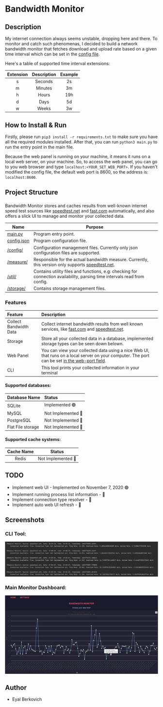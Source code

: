 
# Bandwidth Monitor    
## Description
My internet connection always seems unstable, dropping here and there. To monitor and catch such phenomenas, I decided to build a network bandwidth monitor that fetches download and upload rate based on a given time interval which can be set in the [config file](https://github.com/codekrnl/bandwidth-monitor/blob/master/config.json "config file").     
    
Here's a table of supported time interval extensions:    
    
| Extension | Description | Example | 
|:---------:|:-----------:|:-------:| 
|     s     |   Seconds   |    2s   | 
|     m     |   Minutes   |    3m   | 
|     h     |    Hours    |   19h   | 
|     d     |     Days    |    5d   | 
|     w     |    Weeks    |    3w   |    

## How to Install & Run
Firstly, please run `pip3 install -r requirements.txt` to make sure you have all the required modules installed.
After that, you can run `python3 main.py` to run the entry point in the main file.

Because the web panel is running on your machine, it means it runs on a local web server, on your machine. So, to access the web panel, you can go to you web browser and type `localhost:<YOUR_SET_WEB_PORT>`.
If you haven't modified the config file, the default web port is 8600, so the address is: `localhost:8600`.

 ## Project Structure 
 ### 
 Bandwidth Monitor stores and caches results from well-known internet speed test sources like [speedtest.net](https://www.speedtest.net/ "speedtest.net") and [fast.com](http://fast.com "fast.com") automatically, and also offers a slick UI to manage and monitor your collected data.    

| Name | Purpose |  
|--|--|  
| [main.py](https://github.com/codekrnl/bandwidth-monitor/blob/master/main.py) | Program entry point. | 
| [config.json](https://github.com/codekrnl/bandwidth-monitor/blob/master/config.json) | Program configuration file. |  
| [/config/](https://github.com/codekrnl/bandwidth-monitor/tree/master/config) | Configuration management files. Currently only json configuration files are supported. |  
| [/measure/](https://github.com/codekrnl/bandwidth-monitor/tree/master/measure) | Responsible for the actual bandwidth measure. Currently, this version only supports [speedtest.net](https://www.speedtest.net/). |  
| [/util/](https://github.com/codekrnl/bandwidth-monitor/tree/master/util) | Contains utility files and functions, e.g: checking for connection availability, parsing time intervals read from config. |  
| [/storage/](https://github.com/codekrnl/bandwidth-monitor/tree/master/storage) | Contains storage management files. |  
 
### Features
|Feature | Description  |
|:--|:--|
| Collect Bandwidth Data | Collect internet bandwidth results from well known services, like [fast.com](https://fast.com/) and [speedtest.net](https://speedtest.net/). |
| Storage | Store all your collected data in a database, implemented storage types can be seen down belown. |
| Web Panel | You can view your collected data using a nice Web UI, that runs on a local server on your computer. The port can be set [in the web-port field](https://github.com/codekrnl/bandwidth-monitor/blob/master/config.json). |
| CLI | This tool prints your collected information in your terminal |


#### Supported databases:    
|  Database Name  |      Status      |
|:----------------|:----------------|
|     SQLite      |  Implemented 🟢  |
|      MySQL      |Not Implemented 🔴|
|   PostgreSQL    |Not Implemented 🔴|
|Flat File storage|Not Implemented 🔴|

 #### Supported cache systems:    
 | Cache Name |      Status     |
 |:-------------:|:---------------:| 
 |     Redis    | Not Implemented 🔴 |    

 ## TODO  
* Implement web UI - Implemented on November 7, 2020 🟢  
* Implement running process list information - 🔴
* Implement connection type resolver - 🔴
* Implement auto web UI refresh - 🔴

## Screenshots    
### CLI Tool: 
![CLI Tool](https://github.com/codekrnl/bandwidth-monitor/blob/master/screenshots/cli-monitor.png?raw=true)

### Main Monitor Dashboard:
![Main dashboard](https://github.com/codekrnl/bandwidth-monitor/blob/master/screenshots/bandwidth-monitor-ui.png?raw=true)

## Author
* Eyal Berkovich
